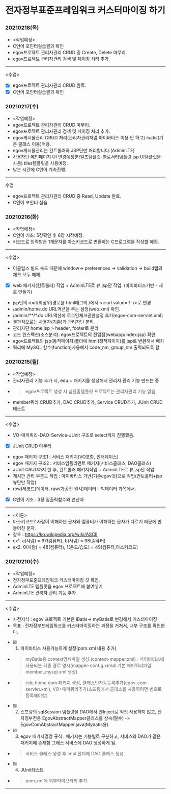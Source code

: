 # 전자정부표준프레임워크 커스터마이징 하기
### 20210218(목)
- <작업예정>
- C언어 포인터실습결과 확인
- egov프로젝트 관리자관리 CRUD 중 Create, Delete 마무리.
- egov프로젝트 관리자관리 검색 및 페이징 처리 추가.

----------------------------------------------------------------

<수업>
- [X] egov프로젝트 관리자관리 CRUD 완료.
- [X] C언어 포인터실습결과 확인

### 20210217(수)
- <작업예정>
- egov프로젝트 관리자관리 CRUD 마무리.
- egov프로젝트 관리자관리 검색 및 페이징 처리 추가.
- egov게시물관리 CRUD 처리(관리자관리처럼 마이바티스 이용 안 하고) ibatis(기존 클래스 이용)적용.
- egov게시물관리는 컨트롤러와 JSP단만 처리합니다.(AdminLTE)
- 사용자단 메인페이지 UI 변경예정(타일즈템플릿-벨로서티템플릿 jsp UI템플릿을 사용) tiles템플릿을 사용예정.
- 남는 시간에 C언어 계속진행. 

----------------------------------------------------------------

수업
- egov프로젝트 관리자관리 CRUD 중 Read, Update 완료.
- C언어 포인터 실습

### 20210216(화)
- <작업에정>
- C언어 기초: 5장확인 후 6장 시작예정.
- 키보드로 입력받은 1개문자를 아스키코드로 변환하는 C프로그램을 작성할 예정.
----------------------------------------------------------------

<수업>
- 이클립스 빌드 속도 때문에 window-> preferences -> validation -> build탭의 체크 모두 해제
- [X] web 패키지(컨트롤러) 작업 + AdminLTE로 뷰 jsp단 작업. (마이바티스기반 - 새로 만들기)
- jsp단의 root(최상위)경로를 html태그의 /에서 <c:url value='/' />로 변경
- /admin/home.do URL액션을 주는 설정(web.xml) 확인.
- /admin/**/*.do URL액션에 로그인체크권한설정 추가(egov-com-servlet.xml)
- 결과적으로는 사용자(기존)과 관리자단 분리.
- 관리자단 home.jsp > header, footer로 분리
- 코드 인스펙션(소스분석): egov프로젝트의 진입점(webapp/index.jsp) 확인
- egov프로젝트의 jsp(동적페이지)폴더에 html(정적페이지)를 jsp로 변환해서 배치
- 쿼리에 MySQL 함수(function)사용해서 code_nm, group_nm 출력되도록 함
 

### 20210215(월) 
- <작업예정>
- 관리자관리 기능 추가 시, edu.~ 패키지를 생성해서 관리자 관리 기능 만드는 중
- > egov프로젝트 생성 시 심플홈템플릿 프로젝트는 관리자관리 기능 없음.
- member쿼리 CRUD추가, DAO CRUD추가, Service CRUD추가, JUnit CRUD테스트

----------------------------------------------------------------

<수업>
- VO-매퍼쿼리-DAO-Service-JUnit 구조로 select까지 진행했음.
- [X] JUnit CRUD 마무리
- egov 패키지 구조1 : 서비스 패키지(VO포함, 인터페이스)
- egov 패키지 구조2 : 서비스임플리먼트 패키지(서비스클래스, DAO클래스)
- JUnit CRUD까지 한 후, 컨트롤러 패키지작업 + AdminLTE로 뷰 jsp단 작업
- 게시판 관리 부분도 작업 : 아이바티스 기반(기존egov것)으로 작업(컨트롤러+jsp뷰단만 작업)
- row(레코드)데이터, raw(가공전 원시)데이터 - 빅데이터 과목에서.
- [X] C언어 기초 : 3장 입출력함수와 연산자

----------------------------------------------------------------

- <이론>
- 아스키코드? 사람이 이해하는 문자와 컴퓨터가 이해하는 문자가 다르기 때문에 만들어진 문자.
- 참조 : https://ko.wikipedia.org/wiki/ASCII
- ex1. a(사람) = 97(컴퓨터), b(사람) = 98(컴퓨터)
- ex2. 0(사람) = 48(컴퓨터), 1(온도/습도) = 49(컴퓨터,아스키코드)

### 20210210(수) 

- <작업예정>
- 전자정부표준프레임워크 커스터마이징 깃 확인.
- AdminLTE 템플릿을 egov 프로젝트에 붙여넣기
- AdminLTE 관리자 관리 기능 추가

----------------------------------------------------------------

<수업>
- 사전지식 : egov 프로젝트 기본은 iBatis-> myBatis로 변경해서 커스터마이징
- 목표 : 전자정부프레임워크를 커스터마이징하는 과정을 거쳐서, 내부 구조를 확인한다.
- [X] 1. 마이바티스 사용가능하게 설정(pom.xml 내용 추가)
- > myBatis용 context명세파일 생성.(context-mapper.xml) : 마이바티스에 사용되는 각종 경로 명시(mapper-config.xml과 기본 매퍼쿼리파일 member_mysql.xml 생성)
- > edu.home.com 패키지 생성, 클래스빈자동등록추가(egov-com-servlet.xml), VO+매퍼쿼리추가(스프링에서 클래스를 사용하려면 빈으로 등록해야함)
- [X] 2. 스프링의 sqlSession 템플릿을 DAO에서 @Inject로 직접 사용하지 않고, 전자정부전용 EgovAbstractMapper클래스를 상속(필수) -> EgovComAbstractMapper.java(Mybatis용)
- [X] 3. egov 패키지명명 규칙 : 패키지는 기능별로 구분하고, 서비스와 DAO가 같은 패키지에 존재함 그래스 서비스에 DAO 생성하게 됨.
- > 서비스 클래스 생성 후 Impl 폴더에 DAO 클래스 생성 
- [X] 4. JUnit테스트
- > pom.xml에 외부라이브러리 추가

-----------------------------------------------------------------